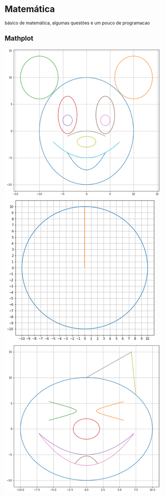 # Matemática
 básico de matemática, algumas questões e um pouco de programacao
 
## Mathplot
![Colab-Mickey](mickey.png)
![Colab-Circulo](./circulo.png)
![Colab-Palhaco](palhaco.png)
